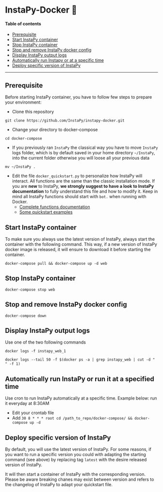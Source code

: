 # InstaPy-Docker 🐳

#### Table of contents
- [Prerequisite](#running-instapy-with-docker)
- [Start InstaPy container](#start-instapy-container)
- [Stop InstaPy container](#stop-instapy-container)
- [Stop and remove InstaPy docker config](#stop-and-remove-instapy-docker-config)
- [Display InstaPy output logs](#display-instapy-output-logs)
- [Automatically run Instapy or at a specific time](#automatically-run-instapy-or-run-it-at-a-specified-time)
- [Deploy specific version of InstaPy](#deploy-specific-version-of-instapy)

---

## Prerequisite
Before starting InstaPy container, you have to follow few steps to prepare your environment:
* Clone this repository
```
git clone https://github.com/InstaPy/instapy-docker.git
```
* Change your directory to docker-compose
```
cd docker-compose
```
* If you previously ran `InstaPy` the classical way you have to move `InstaPy` logs folder, which is by default saved in your home directory `~/InstaPy`, into the current folder otherwise you will loose all your previous data
```
mv ~/InstaPy .
```

* Edit the file `docker_quickstart.py` to personalize how InstaPy will interact. All functions are the same than the classic installation mode. If you are **new** to InstaPy, **we strongly suggest to have a look to InstaPy documentation** to fully understand this file and how to modify it. Keep in mind all InstaPy functions should start with `bot.` when running with Docker.
  - [Complete functions documentation](https://github.com/timgrossmann/InstaPy#documentation)
  - [Some quickstart examples](https://github.com/InstaPy/instapy-quickstart/tree/master/quickstart_templates)

## Start InstaPy container
To make sure you always use the latest version of InstaPy, always start the container with the following command. This way, if a new version of InstaPy docker image is released, it will ensure to download it before starting the container.
```
docker-compose pull && docker-compose up -d web
```

## Stop InstaPy container
```
docker-compose stop web
```

## Stop and remove InstaPy docker config
```
docker-compose down
```

## Display InstaPy output logs
Use one of the two following commands
```
docker logs -f instapy_web_1
```
```
docker logs --tail 50 -f $(docker ps -a | grep instapy_web | cut -d " " -f 1)
```

## Automatically run InstaPy or run it at a specified time
Use cron to run InstaPy automatically at a specific time. Example below: run it everyday at 8:30AM
* Edit your crontab file
* Add `30 8 * * * root cd /path_to_repo/docker-compose/ && docker-compose up -d`

## Deploy specific version of InstaPy
By default, you will use the latest version of InstaPy. For some reasons, if you want to run a specific version you could with adapting the starting command (see above) by replacing tag `latest` with the desire released version of InstaPy.

It will then start a container of InstaPy with the corresponding version. Please be aware breaking chanes may exist between version and refers to the changelog of InstaPy to adapt your quickstart file.
